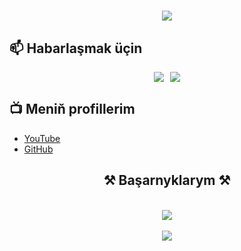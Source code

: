 <h1 align="center">
    <img src="https://readme-typing-svg.herokuapp.com/?font=Righteous&size=35&center=true&vCenter=true&width=500&height=70&duration=4000&lines=Salam!+👋;+Men+Amanoff+Official!;" />
</h1>

## 📫 Habarlaşmak üçin

<div style="display: flex; justify-content: center; gap: 10px;"> 
  <a href="mailto:hackercompany08@gmail.com">
    <img src="https://img.shields.io/badge/Gmail-333333?style=for-the-badge&logo=gmail&logoColor=red" />
  </a>
  
  <a href="https://t.me/Official_amanoff">
    <img src="https://img.shields.io/badge/Telegram-333333?style=for-the-badge&logo=telegram&logoColor=white" />
  </a>
</div>

## 📺 Meniň profillerim

- [YouTube](https://youtube.com/@amanoff-official)
- [GitHub](https://github.com/Amanoff-official)

<h2 align="center">⚒️ Başarnyklarym ⚒️</h2>
<br/>
<div align="center">
    <img src="https://skillicons.dev/icons?i=bash,c,html,css,bootstrap,vue,js,py,java"/>
</div>
<br>
<div align="center">
    <img src="https://skillicons.dev/icons?i=arch,kali,androidstudio,aws,azure,cloudflare,git,ai,ps,vscode"/>
</div>

<br/>


<!---
Amanoff-official/Amanoff-official is a ✨ special ✨ repository because its `README.md` (this file) appears on your GitHub profile.
You can click the Preview link to take a look at your changes.
--->
